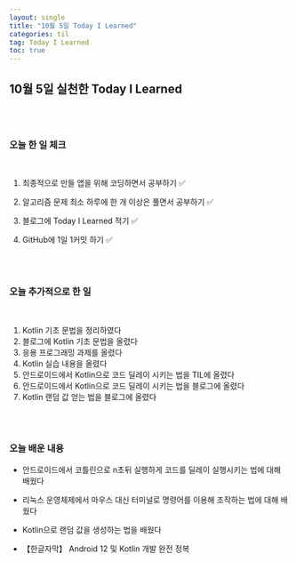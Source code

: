 ```yaml
---
layout: single
title: "10월 5일 Today I Learned"
categories: til
tag: Today I Learned
toc: true
---
```


## 10월 5일 실천한 Today I Learned

<br><br>

### 오늘 한 일 체크
<br>

1. 최종적으로 만들 앱을 위해 코딩하면서 공부하기 ✅

2. 알고리즘 문제 최소 하루에 한 개 이상은 풀면서 공부하기 ✅

3. 블로그에 Today I Learned 적기 ✅

4. GitHub에 1일 1커밋 하기 ✅

<br><br>

### 오늘 추가적으로 한 일
<br>

1. Kotlin 기초 문법을 정리하였다
1. 블로그에 Kotlin 기초 문법을 올렸다
1. 응용 프로그래밍 과제를 올렸다
1. Kotlin 실습 내용을 올렸다
1. 안드로이드에서 Kotlin으로 코드 딜레이 시키는 법을 TIL에 올렸다
1. 안드로이드에서 Kotlin으로 코드 딜레이 시키는 법을 블로그에 올렸다
1. Kotlin 랜덤 값 얻는 법을 블로그에 올렸다

<br><br>

### 오늘 배운 내용

* 안드로이드에서 코틀린으로 n초뒤 실행하게 코드를 딜레이 실행시키는 법에 대해 배웠다 

* 리눅스 운영체제에서 마우스 대신 터미널로 명령어를 이용해 조작하는 법에 대해 배웠다

* Kotlin으로 랜덤 값을 생성하는 법을 배웠다

* 【한글자막】 Android 12 및 Kotlin 개발 완전 정복




